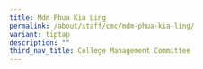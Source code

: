 ```yaml
---
title: Mdm Phua Kia Ling
permalink: /about/staff/cmc/mdm-phua-kia-ling/
variant: tiptap
description: ""
third_nav_title: College Management Committee
---
```


